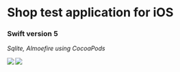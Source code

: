 #  Shop test application for iOS #
### Swift  version 5 ###
*Sqlite, Almoefire using CocoaPods*

<!--![Visualisaton](https://i.ibb.co/cJJ8NT5/2019-06-24-0-52-51.png)-->
<!--![Visualisaton](https://i.ibb.co/Z66S5yb/2019-06-24-1-10-23.png)-->
<!--![Visualisaton](https://i.ibb.co/xs6VQYB/2019-06-25-14-10-28.png)-->
<!--![Visualisaton](https://i.ibb.co/jD5T9pf/2019-06-25-14-13-51.png)-->

<img align="left" src="https://i.ibb.co/cJJ8NT5/2019-06-24-0-52-51.png"> <img align="left" src="https://i.ibb.co/Z66S5yb/2019-06-24-1-10-23.png">
